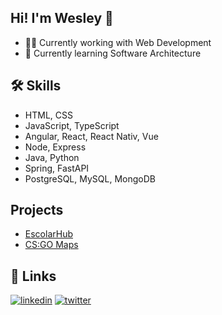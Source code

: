 
## Hi! I'm Wesley 👋

* 👩‍💻 Currently working with Web Development
* 🧠 Currently learning  Software Architecture

## 🛠 Skills

* HTML, CSS
* JavaScript, TypeScript
* Angular, React, React Nativ, Vue
* Node, Express
* Java, Python
* Spring, FastAPI
* PostgreSQL, MySQL, MongoDB
## Projects

* [EscolarHub](https://www.linkedin.com/in/wesley-campelo/)
* [CS:GO Maps](https://github.com/wesleycpdev/csgo-maps)

## 🔗 Links
[![linkedin](https://img.shields.io/badge/linkedin-0A66C2?style=for-the-badge&logo=linkedin&logoColor=white)](https://www.linkedin.com/in/wesley-campelo/)
[![twitter](https://img.shields.io/badge/twitter-1DA1F2?style=for-the-badge&logo=twitter&logoColor=white)](https://twitter.com/wesleycpdev)
